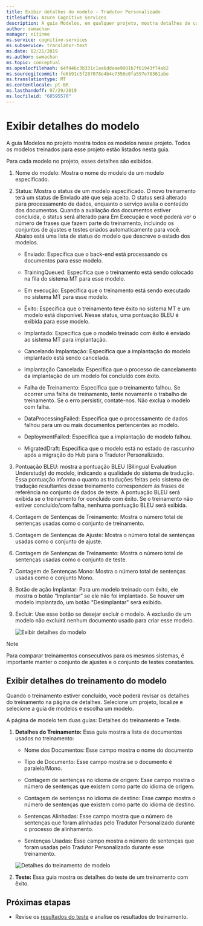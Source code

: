 ```yaml
---
title: Exibir detalhes do modelo - Tradutor Personalizado
titleSuffix: Azure Cognitive Services
description: A guia Modelos, em qualquer projeto, mostra detalhes de cada modelo como nome do modelo, status do modelo, pontuação BLEU, treinamento, ajuste, contagem de frase de teste.
author: swmachan
manager: nitinme
ms.service: cognitive-services
ms.subservice: translator-text
ms.date: 02/21/2019
ms.author: swmachan
ms.topic: conceptual
ms.openlocfilehash: 64f446c3b331c1aa6ddaae9081b7f61943f74ab2
ms.sourcegitcommit: fe6b91c5f287078e4b4c7356e0fa597e78361abe
ms.translationtype: MT
ms.contentlocale: pt-BR
ms.lasthandoff: 07/29/2019
ms.locfileid: "68595570"
---
```

# <a name="view-model-details"></a>Exibir detalhes do modelo

A guia Modelos no projeto mostra todos os modelos nesse projeto. Todos os modelos treinados para esse projeto estão listados nesta guia.

Para cada modelo no projeto, esses detalhes são exibidos.

1.  Nome do modelo: Mostra o nome do modelo de um modelo especificado.

2.  Status: Mostra o status de um modelo especificado. O novo treinamento terá um status de Enviado até que seja aceito. O status será alterado para processamento de dados, enquanto o serviço avalia o conteúdo dos documentos. Quando a avaliação dos documentos estiver concluída, o status será alterado para Em Execução e você poderá ver o número de frases que fazem parte do treinamento, incluindo os conjuntos de ajustes e testes criados automaticamente para você. Abaixo está uma lista de status do modelo que descreve o estado dos modelos.

    -  Enviado: Especifica que o back-end está processando os documentos para esse modelo.

    -  TrainingQueued: Especifica que o treinamento está sendo colocado na fila do sistema MT para esse modelo.

    -  Em execução: Especifica que o treinamento está sendo executado no sistema MT para esse modelo.

    -  Êxito: Especifica que o treinamento teve êxito no sistema MT e um modelo está disponível. Nesse status, uma pontuação BLEU é exibida para esse modelo.

    -  Implantado: Especifica que o modelo treinado com êxito é enviado ao sistema MT para implantação.

    -  Cancelando Implantação: Especifica que a implantação do modelo implantado está sendo cancelada.

    -  Implantação Cancelada: Especifica que o processo de cancelamento da implantação de um modelo foi concluído com êxito.

    -  Falha de Treinamento: Especifica que o treinamento falhou. Se ocorrer uma falha de treinamento, tente novamente o trabalho de treinamento. Se o erro persistir, contate-nos. Não exclua o modelo com falha.

    - DataProcessingFailed: Especifica que o processamento de dados falhou para um ou mais documentos pertencentes ao modelo.

    - DeploymentFailed: Especifica que a implantação de modelo falhou.

    - MigratedDraft: Especifica que o modelo está no estado de rascunho após a migração do Hub para o Tradutor Personalizado.

4.  Pontuação BLEU: mostra a pontuação BLEU (Bilingual Evaluation Understudy) do modelo, indicando a qualidade do sistema de tradução. Essa pontuação informa o quanto as traduções feitas pelo sistema de tradução resultantes desse treinamento correspondem às frases de referência no conjunto de dados de teste. A pontuação BLEU será exibida se o treinamento for concluído com êxito. Se o treinamento não estiver concluído/com falha, nenhuma pontuação BLEU será exibida.

5.  Contagem de Sentenças de Treinamento: Mostra o número total de sentenças usadas como o conjunto de treinamento.

6.  Contagem de Sentenças de Ajuste: Mostra o número total de sentenças usadas como o conjunto de ajuste.

7.  Contagem de Sentenças de Treinamento: Mostra o número total de sentenças usadas como o conjunto de teste.

8.  Contagem de Sentenças Mono: Mostra o número total de sentenças usadas como o conjunto Mono.

9.  Botão de ação Implantar: Para um modelo treinado com êxito, ele mostra o botão “Implantar” se ele não foi implantado. Se houver um modelo implantado, um botão "Desimplantar" será exibido.

10. Excluir: Use esse botão se desejar excluir o modelo. A exclusão de um modelo não excluirá nenhum documento usado para criar esse modelo.

    ![Exibir detalhes do modelo](media/how-to/how-to-view-model-details.png)

>[!Note]
>Para comparar treinamentos consecutivos para os mesmos sistemas, é importante manter o conjunto de ajustes e o conjunto de testes constantes.

## <a name="view-model-training-details"></a>Exibir detalhes do treinamento do modelo

Quando o treinamento estiver concluído, você poderá revisar os detalhes do treinamento na página de detalhes. Selecione um projeto, localize e selecione a guia de modelos e escolha um modelo.

A página de modelo tem duas guias: Detalhes do treinamento e Teste.

1.  **Detalhes do Treinamento:** Essa guia mostra a lista de documentos usados no treinamento:

    -  Nome dos Documentos: Esse campo mostra o nome do documento

    -  Tipo de Documento: Esse campo mostra se o documento é paralelo/Mono.

    -  Contagem de sentenças no idioma de origem: Esse campo mostra o número de sentenças que existem como parte do idioma de origem.

    -  Contagem de sentenças no idioma de destino: Esse campo mostra o número de sentenças que existem como parte do idioma de destino.

    -  Sentenças Alinhadas: Esse campo mostra que o número de sentenças que foram alinhadas pelo Tradutor Personalizado durante o processo de alinhamento.

    -  Sentenças Usadas: Esse campo mostra o número de sentenças que foram usadas pelo Tradutor Personalizado durante esse treinamento.

    ![Detalhes do treinamento de modelo](media/how-to/how-to-model-training-details.png)

2.  **Teste:** Essa guia mostra os detalhes do teste de um treinamento com êxito.

## <a name="next-steps"></a>Próximas etapas

- Revise os [resultados do teste](how-to-view-system-test-results.md) e analise os resultados do treinamento.
